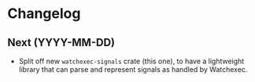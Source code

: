 # Changelog

## Next (YYYY-MM-DD)

- Split off new `watchexec-signals` crate (this one), to have a lightweight library that can parse
  and represent signals as handled by Watchexec.
